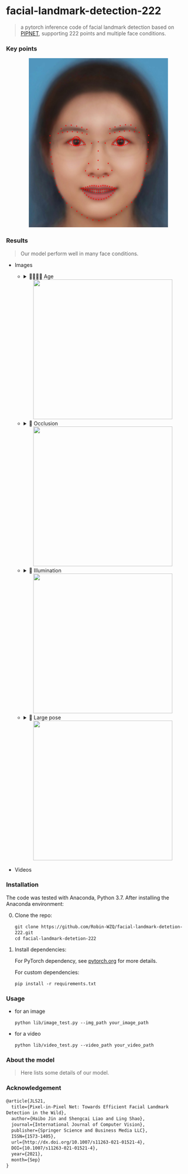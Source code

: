 # facial-landmark-detection-222
> a pytorch inference code of facial landmark detection based on [PIPNET](https://github.com/jhb86253817/PIPNet), supporting 222 points and multiple face conditions.

### Key points
<div align=center>
<img src=test_meanface.jpg width="380" height="460"/>
</div>

### Results
> Our model perform well in many face conditions.

- Images
    - <details><summary> 👨‍👩‍👧‍👦 Age </summary><p><div align="center">
    <div align=center>
    <img src=https://github.com/Robin-WZQ/facial-landmark-detection-222/assets/60317828/e583df4a-c24f-4a12-bb0d-438b455e8cbd width="380" height="380"/>
    </div>
    
    - <details><summary> 🥸 Occlusion </summary><p><div align="center">
    <div align=center>
    <img src=https://github.com/Robin-WZQ/facial-landmark-detection-222/assets/60317828/9f3adadc-bea0-40d4-acc8-f01bdc547d2a width="380" height="380"/>
    </div>  
    
    - <details><summary> 🔆 Illumination </summary><p><div align="center">
    <div align=center>
    <img src=https://github.com/Robin-WZQ/facial-landmark-detection-222/assets/60317828/61435623-83a9-40a1-9e03-f1b7eef39502 width="380" height="380"/>
    </div>  
  
    - <details><summary> 🔭 Large pose </summary><p><div align="center">
    <div align=center>
    <img src=https://github.com/Robin-WZQ/facial-landmark-detection-222/assets/60317828/cccee92f-a671-45fd-ad88-d6ed1136df10 width="380" height="380"/>
    </div>  

- Videos

### Installation
The code was tested with Anaconda, Python 3.7. After installing the Anaconda environment:

0. Clone the repo:
    ```Shell
    git clone https://github.com/Robin-WZQ/facial-landmark-detetion-222.git
    cd facial-landmark-detetion-222
    ```

1. Install dependencies:

    For PyTorch dependency, see [pytorch.org](https://pytorch.org/) for more details.

    For custom dependencies:
    ```Shell
    pip install -r requirements.txt
    ```
### Usage
- for an image
    ```
    python lib/image_test.py --img_path your_image_path
    ```

- for a video
    ```
    python lib/video_test.py --video_path your_video_path
    ```

### About the model
> Here lists some details of our model.

### Acknowledgement
```
@article{JLS21,
  title={Pixel-in-Pixel Net: Towards Efficient Facial Landmark Detection in the Wild},
  author={Haibo Jin and Shengcai Liao and Ling Shao},
  journal={International Journal of Computer Vision},
  publisher={Springer Science and Business Media LLC},
  ISSN={1573-1405},
  url={http://dx.doi.org/10.1007/s11263-021-01521-4},
  DOI={10.1007/s11263-021-01521-4},
  year={2021},
  month={Sep}
}
```
